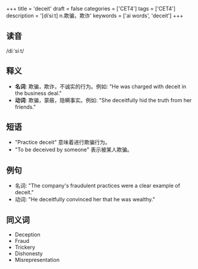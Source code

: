 +++
title = 'deceit'
draft = false
categories = ['CET4']
tags = ['CET4']
description = '[diˈsiːt] n.欺骗，欺诈'
keywords = ['ai words', 'deceit']
+++

## 读音
/diːˈsiːt/

## 释义
- **名词**: 欺骗，欺诈，不诚实的行为。例如: "He was charged with deceit in the business deal."
- **动词**: 欺骗，蒙蔽，隐瞒事实。例如: "She deceitfully hid the truth from her friends."

## 短语
- "Practice deceit" 意味着进行欺骗行为。
- "To be deceived by someone" 表示被某人欺骗。

## 例句
- 名词: "The company's fraudulent practices were a clear example of deceit."
- 动词: "He deceitfully convinced her that he was wealthy."

## 同义词
- Deception
- Fraud
- Trickery
- Dishonesty
- Misrepresentation
